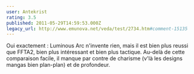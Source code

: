 ```yaml
---
user: Antekrist
rating: 3.5
published: 2011-05-29T14:59:53.000Z
legacy_url: http://www.emunova.net/veda/test/2734.htm#comment-15135
---
```

Oui exactement : Luminous Arc n'invente rien, mais il est bien plus reussi que FFTA2, bien plus intéressant et bien plus tactique. Au-delà de cette comparaison facile, il manque par contre de charisme (v'là les designs mangas bien plan-plan) et de profondeur.